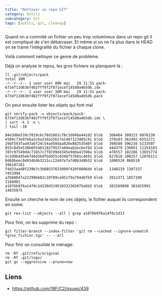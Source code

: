 ```yaml
---
title: "Nettoyer un repo GIT"
category: Outils
subcategory: Git
tags: [outils, git, cleanup]
---
```


Quand on a commité un fichier un peu trop volumineux dans un repo git il est compliqué de s'en débarraser. Et même si on ne l’a plus dans le HEAD on se traine l’intégralité du fichier à chaque clone.

Voilà comment nettoyer ce genre de problème.

<!-- more -->

Déjà on analyse le repos, les gros fichiers se planquent là :

```shell
ll .git/objects/pack
total 16M
-r--r--r-- 1 user user 80K mai   29 11:51 pack-6734f13d63bf482fff9f2f071ecef145d0a4b5db.idx
-r--r--r-- 1 user user 16M mai   29 11:51 pack-6734f13d63bf482fff9f2f071ecef145d0a4b5db.pack
```

On peut ensuite lister les objets qui font mal

```shell
git verify-pack -v objects/pack/pack-6734f13d63bf482fff9f2f071ecef145d0a4b5db.idx \
| sort -k 3 -n \
| tail -10

94e3d0e539cf819c6c78d1861c78c3dd4be441d2 blob   366464 309223 6076139
e589c73e97e6a2cba23da15b27a1487123485c91 blob   370183 362492 6552271
29df593faa93abf24c54ad50daa826e88253540f blob   398588 396216 5233507
855c845e538b65548118279537a04eab2ec6ef0d blob   444379 136051 11254183
787c97549d4c71657c7f87d9d4345e9dda41590a blob   476557 182286 13655774
5c3d9b4d5e67d4d26dfbdd55c8346f57601c4691 blob   627810 200257 12076111
0d68beec0493db9b3215cc22d47e7a7d0b3d8b52 blob   1008524 808510 396107281
f4d33aad8f239b7c3b88537633099f420f8806dd blob   1348219 1307337 7453994
a7b68847a22299bb02c10f89ce851f9a794d6fb9 blob   2012371 1857109 2104901
a1076b976a14f0c1d130d319510332302075e6b5 blob   381569898 381025991 14035875
```

Ensuite on cherche le nom de ces objets, le fichier auquel ils correspondent en some:

```shell
git rev-list --objects --all | grep a1076b976a14f0c1d13
```

Pour finir, on les supprime du repo :

```shell
git filter-branch --index-filter 'git rm --cached --ignore-unmatch *gros_fichier.tgz' -- --all
```

Pour finir on consolide le ménage: 

```shell
rm -Rf .git/refs/original
rm -Rf .git/logs/
git gc --aggressive --prune=now
```

## Liens

* <https://github.com/18F/C2/issues/439>